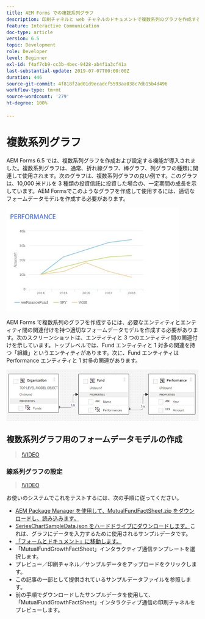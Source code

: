```yaml
---
title: AEM Forms での複数系列グラフ
description: 印刷チャネルと web チャネルのドキュメントで複数系列のグラフを作成するには、適切なフォームデータモデルを作成します。
feature: Interactive Communication
doc-type: article
version: 6.5
topic: Development
role: Developer
level: Beginner
exl-id: f4af7cb9-cc3b-4bec-9428-ab4f1a3cf41a
last-substantial-update: 2019-07-07T00:00:00Z
duration: 446
source-git-commit: 4f818f2ad01d9ecadcf5593aa038c7db15b4d496
workflow-type: tm+mt
source-wordcount: '279'
ht-degree: 100%

---
```


# 複数系列グラフ

AEM Forms 6.5 では、複数系列グラフを作成および設定する機能が導入されました。複数系列グラフは、通常、折れ線グラフ、棒グラフ、列グラフの種類に関連して使用されます。次のグラフは、複数系列グラフの良い例です。このグラフは、10,000 米ドルを 3 種類の投資信託に投資した場合の、一定期間の成長を示しています。AEM Formsでこのようなグラフを作成して使用するには、適切なフォームデータモデルを作成する必要があります。

![複数系列グラフ](assets/series_charts.png)

AEM Forms で複数系列のグラフを作成するには、必要なエンティティとエンティティ間の関連付けを持つ適切なフォームデータモデルを作成する必要があります。次のスクリーンショットは、エンティティと 3 つのエンティティ間の関連付けを示しています。トップレベルでは、Fund エンティティと 1 対多の関連を持つ「組織」というエンティティがあります。次に、Fund エンティティは Performance エンティティと 1 対多の関連があります。

![フォームデータモデル](assets/form_data_model.png)

## 複数系列グラフ用のフォームデータモデルの作成

>[!VIDEO](https://video.tv.adobe.com/v/26352?quality=12&learn=on)

### 線系列グラフの設定

>[!VIDEO](https://video.tv.adobe.com/v/26353?quality=12&learn=on)

お使いのシステムでこれをテストするには、次の手順に従ってください。

* [AEM Package Manager を使用して、MutualFundFactSheet.zip をダウンロードし、読み込みます。](assets/mutualfundfactsheet.zip)
* [SeriesChartSampleData.json をハードドライブにダウンロードします。](assets/serieschartsampledata.json)これは、グラフにデータを入力するために使用されるサンプルデータです。
* [「フォームとドキュメント」に移動します。](http://localhost:4502/aem/forms.html/content/dam/formsanddocuments)
* 「MutualFundGrowthFactSheet」インタラクティブ通信テンプレートを選択します。
* プレビュー／印刷チャネル／サンプルデータをアップロードをクリックします。
* この記事の一部として提供されているサンプルデータファイルを参照します。
* 前の手順でダウンロードしたサンプルデータを使用して、「MutualFundGrowthFactSheet」インタラクティブ通信の印刷チャネルをプレビューします。
